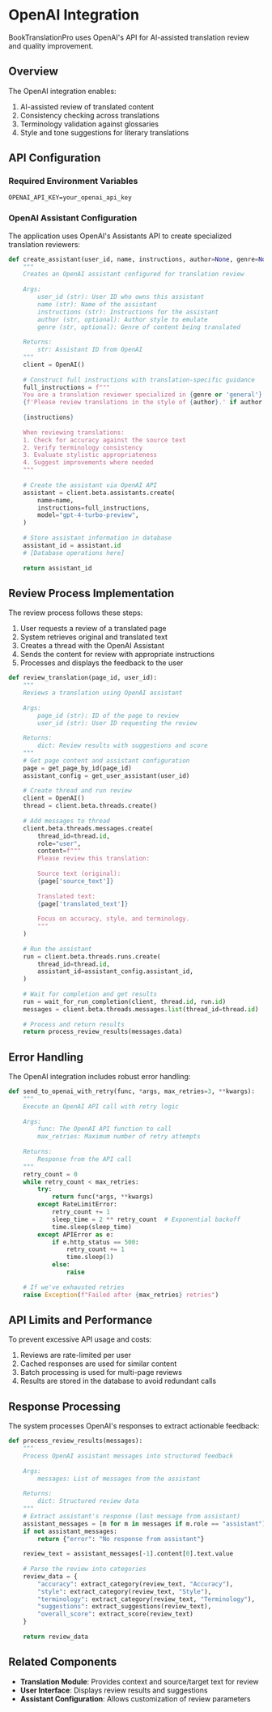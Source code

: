 # OpenAI Integration

BookTranslationPro uses OpenAI's API for AI-assisted translation review and quality improvement.

## Overview

The OpenAI integration enables:

1. AI-assisted review of translated content
2. Consistency checking across translations
3. Terminology validation against glossaries
4. Style and tone suggestions for literary translations

## API Configuration

### Required Environment Variables

```
OPENAI_API_KEY=your_openai_api_key
```

### OpenAI Assistant Configuration

The application uses OpenAI's Assistants API to create specialized translation reviewers:

```python
def create_assistant(user_id, name, instructions, author=None, genre=None):
    """
    Creates an OpenAI assistant configured for translation review
    
    Args:
        user_id (str): User ID who owns this assistant
        name (str): Name of the assistant
        instructions (str): Instructions for the assistant
        author (str, optional): Author style to emulate
        genre (str, optional): Genre of content being translated
        
    Returns:
        str: Assistant ID from OpenAI
    """
    client = OpenAI()
    
    # Construct full instructions with translation-specific guidance
    full_instructions = f"""
    You are a translation reviewer specialized in {genre or 'general'} content.
    {f'Please review translations in the style of {author}.' if author else ''}
    
    {instructions}
    
    When reviewing translations:
    1. Check for accuracy against the source text
    2. Verify terminology consistency
    3. Evaluate stylistic appropriateness
    4. Suggest improvements where needed
    """
    
    # Create the assistant via OpenAI API
    assistant = client.beta.assistants.create(
        name=name,
        instructions=full_instructions,
        model="gpt-4-turbo-preview",
    )
    
    # Store assistant information in database
    assistant_id = assistant.id
    # [Database operations here]
    
    return assistant_id
```

## Review Process Implementation

The review process follows these steps:

1. User requests a review of a translated page
2. System retrieves original and translated text
3. Creates a thread with the OpenAI Assistant
4. Sends the content for review with appropriate instructions
5. Processes and displays the feedback to the user

```python
def review_translation(page_id, user_id):
    """
    Reviews a translation using OpenAI assistant
    
    Args:
        page_id (str): ID of the page to review
        user_id (str): User ID requesting the review
        
    Returns:
        dict: Review results with suggestions and score
    """
    # Get page content and assistant configuration
    page = get_page_by_id(page_id)
    assistant_config = get_user_assistant(user_id)
    
    # Create thread and run review
    client = OpenAI()
    thread = client.beta.threads.create()
    
    # Add messages to thread
    client.beta.threads.messages.create(
        thread_id=thread.id,
        role="user",
        content=f"""
        Please review this translation:
        
        Source text (original):
        {page['source_text']}
        
        Translated text:
        {page['translated_text']}
        
        Focus on accuracy, style, and terminology.
        """
    )
    
    # Run the assistant
    run = client.beta.threads.runs.create(
        thread_id=thread.id,
        assistant_id=assistant_config.assistant_id,
    )
    
    # Wait for completion and get results
    run = wait_for_run_completion(client, thread.id, run.id)
    messages = client.beta.threads.messages.list(thread_id=thread.id)
    
    # Process and return results
    return process_review_results(messages.data)
```

## Error Handling

The OpenAI integration includes robust error handling:

```python
def send_to_openai_with_retry(func, *args, max_retries=3, **kwargs):
    """
    Execute an OpenAI API call with retry logic
    
    Args:
        func: The OpenAI API function to call
        max_retries: Maximum number of retry attempts
        
    Returns:
        Response from the API call
    """
    retry_count = 0
    while retry_count < max_retries:
        try:
            return func(*args, **kwargs)
        except RateLimitError:
            retry_count += 1
            sleep_time = 2 ** retry_count  # Exponential backoff
            time.sleep(sleep_time)
        except APIError as e:
            if e.http_status == 500:
                retry_count += 1
                time.sleep(1)
            else:
                raise
    
    # If we've exhausted retries
    raise Exception(f"Failed after {max_retries} retries")
```

## API Limits and Performance

To prevent excessive API usage and costs:

1. Reviews are rate-limited per user
2. Cached responses are used for similar content
3. Batch processing is used for multi-page reviews
4. Results are stored in the database to avoid redundant calls

## Response Processing

The system processes OpenAI's responses to extract actionable feedback:

```python
def process_review_results(messages):
    """
    Process OpenAI assistant messages into structured feedback
    
    Args:
        messages: List of messages from the assistant
        
    Returns:
        dict: Structured review data
    """
    # Extract assistant's response (last message from assistant)
    assistant_messages = [m for m in messages if m.role == "assistant"]
    if not assistant_messages:
        return {"error": "No response from assistant"}
    
    review_text = assistant_messages[-1].content[0].text.value
    
    # Parse the review into categories
    review_data = {
        "accuracy": extract_category(review_text, "Accuracy"),
        "style": extract_category(review_text, "Style"),
        "terminology": extract_category(review_text, "Terminology"),
        "suggestions": extract_suggestions(review_text),
        "overall_score": extract_score(review_text)
    }
    
    return review_data
```

## Related Components

- **Translation Module**: Provides context and source/target text for review
- **User Interface**: Displays review results and suggestions
- **Assistant Configuration**: Allows customization of review parameters